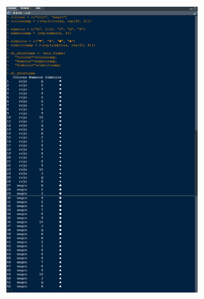 ![EjecucionPregunta4](https://github.com/JhulenMallo/Examen319/blob/main/Ejecuciones/Ejecucionpregunta4.png)
